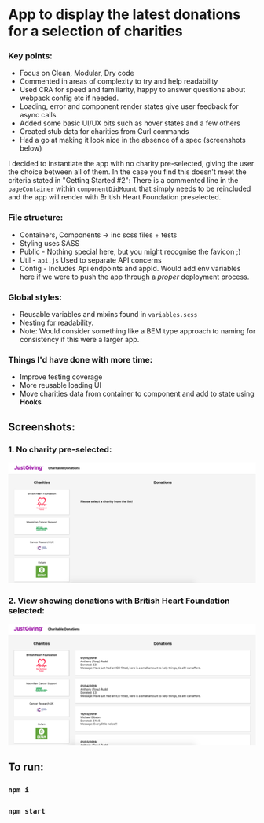 # App to display the latest donations for a selection of charities

### Key points:
- Focus on Clean, Modular, Dry code
- Commented in areas of complexity to try and help readability
- Used CRA for speed and familiarity, happy to answer questions about webpack config etc if needed.
- Loading, error and component render states give user feedback for async calls
- Added some basic UI/UX bits such as hover states and a few others
- Created stub data for charities from Curl commands
- Had a go at making it look nice in the absence of a spec (screenshots below)

I decided to instantiate the app with no charity pre-selected, giving the user the choice between all of them. In the case you find this doesn't meet the criteria stated in "Getting Started #2":
There is a commented line in the `pageContainer` within `componentDidMount` that simply needs to be reincluded and the app will render with British Heart Foundation preselected.

### File structure:
- Containers, Components -> inc scss files + tests
- Styling uses SASS
- Public - Nothing special here, but you might recognise the favicon ;)
- Util - `api.js` Used to separate API concerns
- Config - Includes Api endpoints and appId. Would add env variables here if we were to push the app through a _proper_ deployment process.

### Global styles:
- Reusable variables and mixins found in `variables.scss`
- Nesting for readability.
- Note: Would consider something like a BEM type approach to naming for consistency if this were a larger app.

### Things I'd have done with more time:
- Improve testing coverage
- More reusable loading UI
- Move charities data from container to component and add to state using **Hooks**

## Screenshots:

### 1. No charity pre-selected:

![no-selection](./readme/no-selection.png "Charity Donation app")

### 2. View showing donations with British Heart Foundation selected:

![donations](./readme/donations-visible.png "Charity Donation app")

## To run:

### `npm i`

### `npm start`
